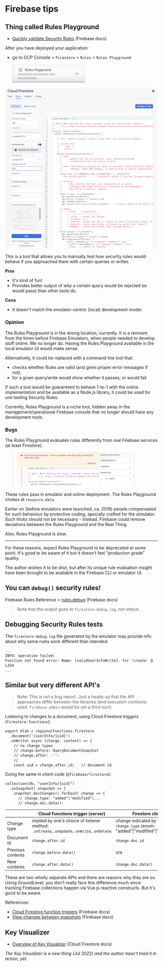 # Firebase tips

## Thing called Rules Playground

- [Quickly validate Security Rules](https://firebase.google.com/docs/rules/simulator) (Firebase docs)

After you have deployed your application:

- go to GCP Console > `Firestore` > `Rules` > `Rules Playground`

   ![](.images/rules-playground.png)

![](.images/rules-playground-ui.png)

This is a tool that allows you to manually test how security rules would behave if you approached them with certain queries or writes.

**Pros**

- It's kind of fun!
- Provides better output of *why* a certain query would be rejected (or would pass) than other tools do.

**Cons**

- It doesn't match the emulator-centric (local) development model.

### Opinion

The Rules Playground is in the wrong location, currently. It is a remnant from the times before Firebase Emulators, when people needed to develop stuff online. We no longer do. Having the Rules Playground available in the local emulator UI would make sense.

Alternatively, it could be replaced with a command line tool that:

- checks whether Rules are valid (and gives proper error messages if not).
- for a given query/write would show whether it passes, or would fail

If such a tool would be guaranteed to behave 1-to-1 with the online implementation and be available as a Node.js library, it could be used for unit testing Security Rules.

Currently, Rules Playground is a niche tool, hidden away in the management/operational Firebase console that no longer should have any development tools.


### Bugs

The Rules Playground evaluates rules differently from real Firebase services (at least Firestore).

>![](.images/rules-playground-error.png)

These rules pass in emulator and online deployment. The Rules Playground chokes at `resource.data`. 

Earlier on (before emulators were launched, ca. 2019) people compensated for such behaviour by protective coding, specially crafted for the simulator. Such tricks should not be necessary - instead, Firebase could remove deviations between the Rules Playground and the Real Thing.

Also, Rules Playground is slow.

---

For these reasons, expect Rules Playground to be deprecated at some point. It's good to be aware of it but it doesn't feel "production grade" quality.

The author wishes it to be shut, but after its unique rule evaluation insight have been brought to be available in the Firebase CLI or emulator UI.

<!-- hidden
### Entering `FieldValue` values

There is no UI support for building a document with `FieldValue`s (e.g. server time stamp) but maybe we can fool the simulator by:

```
{
  _methodName: 'FieldValue.serverTimestamp'
}
```

>tbd. tell whether the above worked `#help`
-->


## You can `debug()` security rules!

Firebase Rules Reference > [rules.debug](https://firebase.google.com/docs/reference/rules/rules.debug) (Firebase docs)

>Note that the output goes to `firestore-debug.log`, not stdout.


## Debugging Security Rules tests

The `firestore-debug.log` file generated by the emulator may provide info about why some rules work different than intended:

```
...
INFO: operation failed: 
Function not found error: Name: [validUserInfoWrite]. for 'create' @ L334
...
```


## Similar but very different API's

>Note: This is not a bug report. Just a heads up that the API approaches differ between the libraries (and execution contexts) used. `firebase-admin` would be yet a third such.

Listening to changes to a document, using Cloud Firestore triggers (`firestore-functions`):

```
export blah = regionalFunctions.firestore
  .document('/userInfo/{uid}')
  .onWrite( async (change, context) => {
    // no change types
    // change.before: QueryDocumentSnapshot 
    // change.after: -''-
    //
    const uid = change.after.id;   // document id
```


Doing the same in client code (`@firebase/firestore`):

```
collection(db, "userInfo/{uid}")
  .onSnapshot( snapshot => {
    snapshot.docChanges().forEach( change => {
      // change.type: "added"|"modified"|...
      // change.doc.data(): 
```


||Cloud Functions trigger (server)|Firestore client|
|---|---|---|
|Change type|implied by one's choice of listener method: `.onCreate`,`.onUpdate`,`.onWrite`,`.onDelete`|change indicated by `change.type` (enum: "added"\|"modified"\|"removed")|
|Document id|`change.after.id`|`change.doc.id`|
|Previous contents|`change.before.data()`|n/a|
|New contents|`change.after.data()`|`change.doc.data()`|

These are two wholly separate APIs and there are reasons why they are so. Using GroundLevel, you don't really face this difference much since tracking Firebase collections happen via Vue.js reactive constructs. But it's good to be aware.

References:

- [Cloud Firestore function triggers](https://firebase.google.com/docs/functions/firestore-events#function_triggers) (Firebase docs)
- [View changes between snapshots](https://firebase.google.com/docs/firestore/query-data/listen#view_changes_between_snapshots) (Firebase docs)


## Key Visualizer

- [Overview of Key Visualizer](https://cloud.google.com/firestore/docs/key-visualizer) (Cloud Firestore docs)

*The Key Visualizer is a new thing (Jul 2022) and the author hasn't tried it in action, yet.*

